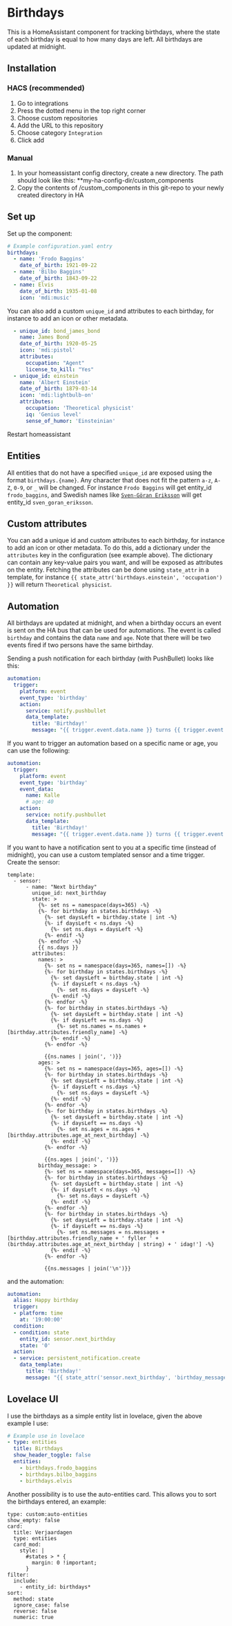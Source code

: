 # Birthdays
This is a HomeAssistant component for tracking birthdays, where the state of each birthday is equal to how many days are left. All birthdays are updated at midnight.

## Installation

### HACS (recommended)
1. Go to integrations
2. Press the dotted menu in the top right corner
3. Choose custom repositories
4. Add the URL to this repository
5. Choose category `Integration`
6. Click add

### Manual
1. In your homeassistant config directory, create a new directory. The path should look like this: **my-ha-config-dir/custom_components
2. Copy the contents of /custom_components in this git-repo to your newly created directory in HA

## Set up
Set up the component:
```yaml
# Example configuration.yaml entry
birthdays:
  - name: 'Frodo Baggins'
    date_of_birth: 1921-09-22
  - name: 'Bilbo Baggins'
    date_of_birth: 1843-09-22
  - name: Elvis
    date_of_birth: 1935-01-08
    icon: 'mdi:music'
```

You can also add a custom `unique_id` and attributes to each birthday, for instance to add an icon or other metadata.
```yaml
  - unique_id: bond_james_bond
    name: James Bond
    date_of_birth: 1920-05-25
    icon: 'mdi:pistol'
    attributes:
      occupation: "Agent"
      license_to_kill: "Yes"
  - unique_id: einstein
    name: 'Albert Einstein'
    date_of_birth: 1879-03-14
    icon: 'mdi:lightbulb-on'
    attributes:
      occupation: 'Theoretical physicist'
      iq: 'Genius level'
      sense_of_humor: 'Einsteinian'
```
Restart homeassistant

## Entities
All entities that do not have a specified `unique_id` are exposed using the format `birthdays.{name}`. Any character that does not fit the pattern `a-z`, `A-Z`, `0-9`, or `_` will be changed. For instance `Frodo Baggins` will get entity_id `frodo_baggins`, and Swedish names like [`Sven-Göran Eriksson`](https://sv.wikipedia.org/wiki/Sven-G%C3%B6ran_Eriksson) will get entity_id `sven_goran_eriksson`.

## Custom attributes
You can add a unique id and custom attributes to each birthday, for instance to add an icon or other metadata.
To do this, add a dictionary under the `attributes` key in the configuration (see example above). The dictionary can contain any key-value pairs you want, and will be exposed as attributes on the entity.
Fetching the attributes can be done using `state_attr` in a template, for instance `{{ state_attr('birthdays.einstein', 'occupation') }}` will return `Theoretical physicist`.

## Automation
All birthdays are updated at midnight, and when a birthday occurs an event is sent on the HA bus that can be used for automations. The event is called `birthday` and contains the data `name` and `age`. Note that there will be two events fired if two persons have the same birthday.

Sending a push notification for each birthday (with PushBullet) looks like this:
```yaml
automation:
  trigger:
    platform: event
    event_type: 'birthday'
    action:
      service: notify.pushbullet
      data_template:
        title: 'Birthday!'
        message: "{{ trigger.event.data.name }} turns {{ trigger.event.data.age }} today!"
```

If you want to trigger an automation based on a specific name or age, you can use the following:
```yaml
automation:
  trigger:
    platform: event
    event_type: 'birthday'
    event_data:
      name: Kalle
      # age: 40
    action:
      service: notify.pushbullet
      data_template:
        title: 'Birthday!'
        message: "{{ trigger.event.data.name }} turns {{ trigger.event.data.age }} today!"
```

If you want to have a notification sent to you at a specific time (instead of midnight), you can use a custom templated sensor and a time trigger.
Create the sensor:
~~~
template:
  - sensor:
      - name: "Next birthday"
        unique_id: next_birthday
        state: >
          {%- set ns = namespace(days=365) -%}
          {%- for birthday in states.birthdays -%}
            {%- set daysLeft = birthday.state | int -%}
            {%- if daysLeft < ns.days -%}
              {%- set ns.days = daysLeft -%}
            {%- endif -%}
          {%- endfor -%}
          {{ ns.days }}
        attributes:
          names: >
            {%- set ns = namespace(days=365, names=[]) -%}
            {%- for birthday in states.birthdays -%}
              {%- set daysLeft = birthday.state | int -%}
              {%- if daysLeft < ns.days -%}
                {%- set ns.days = daysLeft -%}
              {%- endif -%}
            {%- endfor -%}
            {%- for birthday in states.birthdays -%}
              {%- set daysLeft = birthday.state | int -%}
              {%- if daysLeft == ns.days -%}
                {%- set ns.names = ns.names + [birthday.attributes.friendly_name] -%}
              {%- endif -%}
            {%- endfor -%}
  
            {{ns.names | join(', ')}}
          ages: >
            {%- set ns = namespace(days=365, ages=[]) -%}
            {%- for birthday in states.birthdays -%}
              {%- set daysLeft = birthday.state | int -%}
              {%- if daysLeft < ns.days -%}
                {%- set ns.days = daysLeft -%}
              {%- endif -%}
            {%- endfor -%}
            {%- for birthday in states.birthdays -%}
              {%- set daysLeft = birthday.state | int -%}
              {%- if daysLeft == ns.days -%}
                {%- set ns.ages = ns.ages + [birthday.attributes.age_at_next_birthday] -%}
              {%- endif -%}
            {%- endfor -%}
  
            {{ns.ages | join(', ')}}
          birthday_message: >
            {%- set ns = namespace(days=365, messages=[]) -%}
            {%- for birthday in states.birthdays -%}
              {%- set daysLeft = birthday.state | int -%}
              {%- if daysLeft < ns.days -%}
                {%- set ns.days = daysLeft -%}
              {%- endif -%}
            {%- endfor -%}
            {%- for birthday in states.birthdays -%}
              {%- set daysLeft = birthday.state | int -%}
              {%- if daysLeft == ns.days -%}
                {%- set ns.messages = ns.messages + [birthday.attributes.friendly_name + ' fyller ' + (birthday.attributes.age_at_next_birthday | string) + ' idag!'] -%}
              {%- endif -%}
            {%- endfor -%}
  
            {{ns.messages | join('\n')}}
~~~
and the automation:
```yaml
automation:
  alias: Happy birthday
  trigger:
  - platform: time
    at: '19:00:00'
  condition:
  - condition: state
    entity_id: sensor.next_birthday
    state: '0'
  action:
  - service: persistent_notification.create
    data_template:
      title: 'Birthday!'
      message: "{{ state_attr('sensor.next_birthday', 'birthday_message') }}"
```

## Lovelace UI
I use the birthdays as a simple entity list in lovelace, given the above example I use:
```yaml
# Example use in lovelace
- type: entities
  title: Birthdays
  show_header_toggle: false
  entities:
    - birthdays.frodo_baggins
    - birthdays.bilbo_baggins
    - birthdays.elvis
```

Another possibility is to use the auto-entities card. This allows you to sort the birthdays entered, an example:
```
type: custom:auto-entities
show_empty: false
card:
  title: Verjaardagen
  type: entities
  card_mod:
    style: |
      #states > * {
        margin: 0 !important;
      }
filter:
  include:
    - entity_id: birthdays*
sort:
  method: state
  ignore_case: false
  reverse: false
  numeric: true
```


